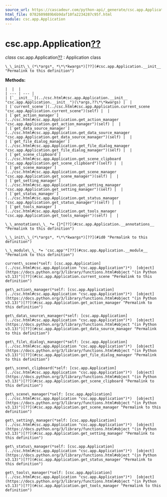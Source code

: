 ```yaml
---
source_url: https://cascadeur.com/python-api/_generate/csc.app.Application.html
html_file: 0782609889b6b9daf10fa2234287c95f.html
module: csc.app.Application
---
```


# csc.app.Application[??](#csc-app-application "Permalink to this heading")

*class* csc.app.Application[??](#csc.app.Application "Permalink to this definition")
:   Application class

    \_\_init\_\_(*\*args*, *\*\*kwargs*)[??](#csc.app.Application.__init__ "Permalink to this definition")

    
**Methods:**

    |  |  |
    | --- | --- |
    | [`__init__`](../csc.html#csc.app.Application.__init__ "csc.app.Application.__init__")(\*args,??\*\*kwargs) |  |
    | [`current_scene`](../csc.html#csc.app.Application.current_scene "csc.app.Application.current_scene")(self) |  |
    | [`get_action_manager`](../csc.html#csc.app.Application.get_action_manager "csc.app.Application.get_action_manager")(self) |  |
    | [`get_data_source_manager`](../csc.html#csc.app.Application.get_data_source_manager "csc.app.Application.get_data_source_manager")(self) |  |
    | [`get_file_dialog_manager`](../csc.html#csc.app.Application.get_file_dialog_manager "csc.app.Application.get_file_dialog_manager")(self) |  |
    | [`get_scene_clipboard`](../csc.html#csc.app.Application.get_scene_clipboard "csc.app.Application.get_scene_clipboard")(self) |  |
    | [`get_scene_manager`](../csc.html#csc.app.Application.get_scene_manager "csc.app.Application.get_scene_manager")(self) |  |
    | [`get_setting_manager`](../csc.html#csc.app.Application.get_setting_manager "csc.app.Application.get_setting_manager")(self) |  |
    | [`get_status_manager`](../csc.html#csc.app.Application.get_status_manager "csc.app.Application.get_status_manager")(self) |  |
    | [`get_tools_manager`](../csc.html#csc.app.Application.get_tools_manager "csc.app.Application.get_tools_manager")(self) |  |

    \_\_annotations\_\_ *= {}*[??](#csc.app.Application.__annotations__ "Permalink to this definition")

    \_\_init\_\_(*\*args*, *\*\*kwargs*)[??](#id0 "Permalink to this definition")

    \_\_module\_\_ *= 'csc.app'*[??](#csc.app.Application.__module__ "Permalink to this definition")

    current\_scene(*self: [csc.app.Application](../csc.html#csc.app.Application "csc.app.Application")*)  [object](https://docs.python.org/3/library/functions.html#object "(in Python v3.13)")[??](#csc.app.Application.current_scene "Permalink to this definition")

    get\_action\_manager(*self: [csc.app.Application](../csc.html#csc.app.Application "csc.app.Application")*)  [object](https://docs.python.org/3/library/functions.html#object "(in Python v3.13)")[??](#csc.app.Application.get_action_manager "Permalink to this definition")

    get\_data\_source\_manager(*self: [csc.app.Application](../csc.html#csc.app.Application "csc.app.Application")*)  [object](https://docs.python.org/3/library/functions.html#object "(in Python v3.13)")[??](#csc.app.Application.get_data_source_manager "Permalink to this definition")

    get\_file\_dialog\_manager(*self: [csc.app.Application](../csc.html#csc.app.Application "csc.app.Application")*)  [object](https://docs.python.org/3/library/functions.html#object "(in Python v3.13)")[??](#csc.app.Application.get_file_dialog_manager "Permalink to this definition")

    get\_scene\_clipboard(*self: [csc.app.Application](../csc.html#csc.app.Application "csc.app.Application")*)  [object](https://docs.python.org/3/library/functions.html#object "(in Python v3.13)")[??](#csc.app.Application.get_scene_clipboard "Permalink to this definition")

    get\_scene\_manager(*self: [csc.app.Application](../csc.html#csc.app.Application "csc.app.Application")*)  [object](https://docs.python.org/3/library/functions.html#object "(in Python v3.13)")[??](#csc.app.Application.get_scene_manager "Permalink to this definition")

    get\_setting\_manager(*self: [csc.app.Application](../csc.html#csc.app.Application "csc.app.Application")*)  [object](https://docs.python.org/3/library/functions.html#object "(in Python v3.13)")[??](#csc.app.Application.get_setting_manager "Permalink to this definition")

    get\_status\_manager(*self: [csc.app.Application](../csc.html#csc.app.Application "csc.app.Application")*)  [object](https://docs.python.org/3/library/functions.html#object "(in Python v3.13)")[??](#csc.app.Application.get_status_manager "Permalink to this definition")

    get\_tools\_manager(*self: [csc.app.Application](../csc.html#csc.app.Application "csc.app.Application")*)  [object](https://docs.python.org/3/library/functions.html#object "(in Python v3.13)")[??](#csc.app.Application.get_tools_manager "Permalink to this definition")